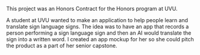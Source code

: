 This project was an Honors Contract for the Honors program at UVU. 

A student at UVU wanted to make an application to help people learn and translate sign language signs. The idea was to have an app that records a person performing a sign language sign and then an AI would translate the sign into a written word. I created an app mockup for her so she could pitch the product as a part of her senior capstone. 
